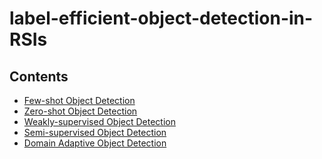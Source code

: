 # label-efficient-object-detection-in-RSIs

## Contents
- [Few-shot Object Detection](#Few-shot-object-detection)
- [Zero-shot Object Detection](#Zero-shot-object-detection)
- [Weakly-supervised Object Detection](#(./WSOD4RSIs.md))
- [Semi-supervised Object Detection](#Semi-supervised-object-detection)
- [Domain Adaptive Object Detection](#Domain-adaptive-object-detection)

